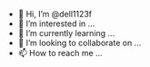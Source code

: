 - 👋 Hi, I’m @dell1123f
- 👀 I’m interested in ...
- 🌱 I’m currently learning ...
- 💞️ I’m looking to collaborate on ...
- 📫 How to reach me ...

<!---
dell1123f/dell1123f is a ✨ special ✨ repository because its `README.md` (this file) appears on your GitHub profile.
You can click the Preview link to take a look at your changes.
--->
